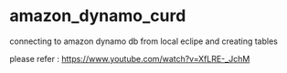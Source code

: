 # amazon_dynamo_curd

connecting to amazon dynamo db from local eclipe and creating tables 

please refer : https://www.youtube.com/watch?v=XfLRE-_JchM
